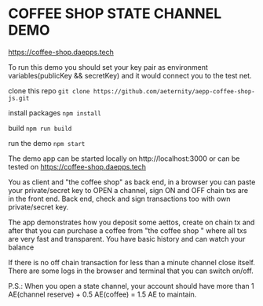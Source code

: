 # COFFEE SHOP STATE CHANNEL DEMO

https://coffee-shop.daepps.tech

То run this demo you should set your key pair as environment variables(publicKey && secretKey) and it would connect you to the test net.

clone this repo
```git clone https://github.com/aeternity/aepp-coffee-shop-js.git```

install packages
```npm install```

build
```npm run build```

run the demo
```npm start```

The demo app can be started locally on http://localhost:3000 or can be tested on https://coffee-shop.daepps.tech

You as client and "the coffee shop" as back end, in a browser you can paste your private/secret key to OPEN a channel, sign ON and OFF chain txs are in the front end.
Back end, check and sign transactions too with own private/secret key.

The app demonstrates how you deposit some aettos, create on chain tx and after that you can purchase a coffee from "the coffee shop " where all txs are very fast and transparent. You have basic history and can watch your balance

If there is no off chain transaction for less than a minute channel close itself.
There are some logs in the browser and terminal that you can switch on/off.

P.S.: When you open a state channel, your account should have more than 1 AE(channel reserve) + 0.5 AE(coffee) = 1.5 AE to maintain.